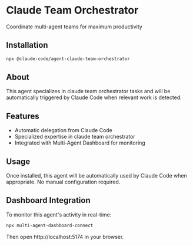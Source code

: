 # Claude Team Orchestrator

Coordinate multi-agent teams for maximum productivity

## Installation

```bash
npx @claude-code/agent-claude-team-orchestrator
```

## About

This agent specializes in claude team orchestrator tasks and will be automatically triggered by Claude Code when relevant work is detected.

## Features

- Automatic delegation from Claude Code
- Specialized expertise in claude team orchestrator
- Integrated with Multi-Agent Dashboard for monitoring

## Usage

Once installed, this agent will be automatically used by Claude Code when appropriate. No manual configuration required.

## Dashboard Integration

To monitor this agent's activity in real-time:

```bash
npx multi-agent-dashboard-connect
```

Then open http://localhost:5174 in your browser.
